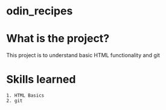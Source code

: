 # odin_recipes

# What is the project?

This project is to understand basic HTML functionality and git

# Skills learned
    1. HTML Basics
    2. git
